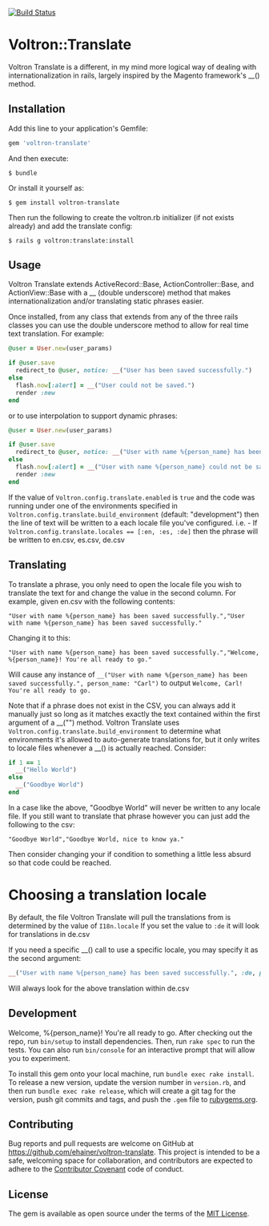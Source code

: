[![Build Status](https://travis-ci.org/ehainer/voltron-translate.svg?branch=master)](https://travis-ci.org/ehainer/voltron-translate)

# Voltron::Translate

Voltron Translate is a different, in my mind more logical way of dealing with internationalization in rails, largely inspired by the Magento framework's __() method.

## Installation

Add this line to your application's Gemfile:

```ruby
gem 'voltron-translate'
```

And then execute:

    $ bundle

Or install it yourself as:

    $ gem install voltron-translate

Then run the following to create the voltron.rb initializer (if not exists already) and add the translate config:

    $ rails g voltron:translate:install

## Usage

Voltron Translate extends ActiveRecord::Base, ActionController::Base, and ActionView::Base with a __ (double underscore) method that makes internationalization and/or translating static phrases easier.

Once installed, from any class that extends from any of the three rails classes you can use the double underscore method to allow for real time text translation. For example:

```ruby
@user = User.new(user_params)

if @user.save
  redirect_to @user, notice: __("User has been saved successfully.")
else
  flash.now[:alert] = __("User could not be saved.")
  render :new
end
```

or to use interpolation to support dynamic phrases:

```ruby
@user = User.new(user_params)

if @user.save
  redirect_to @user, notice: __("User with name %{person_name} has been saved successfully.", person_name: @user.name)
else
  flash.now[:alert] = __("User with name %{person_name} could not be saved.", person_name: [user_params[:first_name], user_params[:last_name]].join(" "))
  render :new
end
```

If the value of `Voltron.config.translate.enabled` is `true` and the code was running under one of the environments specified in `Voltron.config.translate.build_environment` (default: "development") then the line of text will be written to a each locale file you've configured. i.e. - If `Voltron.config.translate.locales == [:en, :es, :de]` then the phrase will be written to en.csv, es.csv, de.csv

## Translating

To translate a phrase, you only need to open the locale file you wish to translate the text for and change the value in the second column. For example, given en.csv with the following contents:

```
"User with name %{person_name} has been saved successfully.","User with name %{person_name} has been saved successfully."
```

Changing it to this:

```
"User with name %{person_name} has been saved successfully.","Welcome, %{person_name}! You're all ready to go."
```

Will cause any instance of `__("User with name %{person_name} has been saved successfully.", person_name: "Carl")` to output `Welcome, Carl! You're all ready to go.`

Note that if a phrase does not exist in the CSV, you can always add it manually just so long as it matches exactly the text contained within the first argument of a __("") method. Voltron Translate uses `Voltron.config.translate.build_environment` to determine what environments it's allowed to auto-generate translations for, but it only writes to locale files whenever a __() is actually reached. Consider:

```ruby
if 1 == 1
  __("Hello World")
else
  __("Goodbye World")
end
```

In a case like the above, "Goodbye World" will never be written to any locale file. If you still want to translate that phrase however you can just add the following to the csv:

```
"Goodbye World","Goodbye World, nice to know ya."
```

Then consider changing your if condition to something a little less absurd so that code could be reached.

# Choosing a translation locale

By default, the file Voltron Translate will pull the translations from is determined by the value of `I18n.locale` If you set the value to `:de` it will look for translations in de.csv

If you need a specific __() call to use a specific locale, you may specify it as the second argument:

```ruby
__("User with name %{person_name} has been saved successfully.", :de, person_name: @user.name)
```

Will always look for the above translation within de.csv

## Development
Welcome, %{person_name}! You're all ready to go.
After checking out the repo, run `bin/setup` to install dependencies. Then, run `rake spec` to run the tests. You can also run `bin/console` for an interactive prompt that will allow you to experiment.

To install this gem onto your local machine, run `bundle exec rake install`. To release a new version, update the version number in `version.rb`, and then run `bundle exec rake release`, which will create a git tag for the version, push git commits and tags, and push the `.gem` file to [rubygems.org](https://rubygems.org).

## Contributing

Bug reports and pull requests are welcome on GitHub at https://github.com/ehainer/voltron-translate. This project is intended to be a safe, welcoming space for collaboration, and contributors are expected to adhere to the [Contributor Covenant](http://contributor-covenant.org) code of conduct.

## License

The gem is available as open source under the terms of the [MIT License](http://opensource.org/licenses/MIT).

